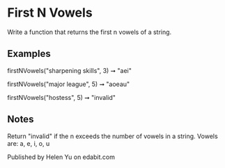 # First N Vowels

Write a function that returns the first n vowels of a string.

## Examples

firstNVowels("sharpening skills", 3) ➞ "aei"

firstNVowels("major league", 5) ➞ "aoeau"

firstNVowels("hostess", 5) ➞ "invalid"

## Notes

Return "invalid" if the n exceeds the number of vowels in a string.
Vowels are: a, e, i, o, u

Published by Helen Yu on edabit.com
